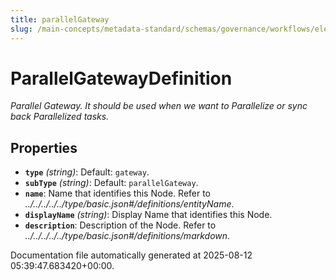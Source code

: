 ```yaml
---
title: parallelGateway
slug: /main-concepts/metadata-standard/schemas/governance/workflows/elements/nodes/gateway/parallelgateway
---
```


# ParallelGatewayDefinition

*Parallel Gateway. It should be used when we want to Parallelize or sync back Parallelized tasks.*

## Properties

- **`type`** *(string)*: Default: `gateway`.
- **`subType`** *(string)*: Default: `parallelGateway`.
- **`name`**: Name that identifies this Node. Refer to *../../../../../type/basic.json#/definitions/entityName*.
- **`displayName`** *(string)*: Display Name that identifies this Node.
- **`description`**: Description of the Node. Refer to *../../../../../type/basic.json#/definitions/markdown*.


Documentation file automatically generated at 2025-08-12 05:39:47.683420+00:00.
